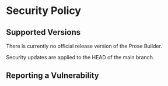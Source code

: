 <!--
 * Copyright (C) 2022 Eclipse Foundation and others. 
 * 
 * This program and the accompanying materials are made available under the
 * terms of the Eclipse Public License v. 2.0 which is available at
 * http://www.eclipse.org/legal/epl-2.0.
 * 
 * SPDX-FileType: DOCUMENTATION
 * SPDX-FileCopyrightText: 2022 Eclipse Foundation
 * SPDX-License-Identifier: EPL-2.0
-->

# Security Policy

## Supported Versions

There is currently no official release version of the Prose Builder.

Security updates are applied to the HEAD of the main branch.

## Reporting a Vulnerability


